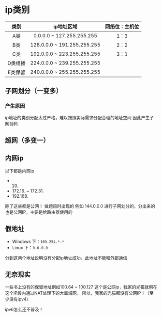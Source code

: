 # ip类别

|  类别   |         ip地址区域          | 网络位：主机位 |
| :-----: | :-------------------------: | :------------: |
|   A类   |  0.0.0.0 ~ 127.255.255.255  |      1：3      |
|   B类   | 128.0.0.0 ~ 191.255.255.255 |      2：2      |
|   C类   | 192.0.0.0 ~ 223.255.255.255 |      3：1      |
| D类组播 | 224.0.0.0 ~ 239.255.255.255 |                |
| E类保留 | 240.0.0.0 ~ 255.255.255.255 |                |

## 子网划分（一变多）

### 产生原因

ip地址的类别分配太过严格，难以按照实际需求分配合理的地址空间
因此产生子网验码

## 超网（多变一）

## 内网ip

以下都是内网ip

-   10.
-   172.16. ~ 172.31.
-   192.168.

除了这些都是公网！
做题目时出现的 例如 144.0.0.0 进行子网划分的，分出来的也是公网IP，主要是给路由器使用的

## 假地址

-   Windows 下：`169.254.*.*`
-   Linux 下：`0.0.0.0`

分到这两个地址说明没有分配ip地址成功，此地址不能和外部通信

## 无奈现实

一些书上没有的保留地址例如100.64 ~ 100.127 这个是公网ip，我家的光猫就用在这个IP段内通过NAT处理下的大局域网。
所以，我家的光猫都没有公网IP！（至少没有ipv4）

ipv6怎么还不普及！